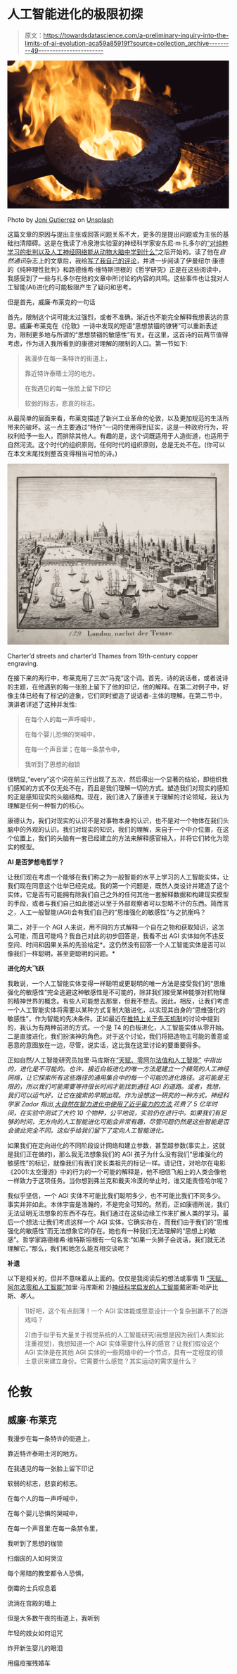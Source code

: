 # 人工智能进化的极限初探

> 原文：<https://towardsdatascience.com/a-preliminary-inquiry-into-the-limits-of-ai-evolution-aca59a85919f?source=collection_archive---------49----------------------->

![](img/617ca72fad5d9011556558198210f981.png)

Photo by [Joni Gutierrez](https://unsplash.com/@jonigutierrez?utm_source=unsplash&utm_medium=referral&utm_content=creditCopyText) on [Unsplash](https://unsplash.com/s/photos/forge?utm_source=unsplash&utm_medium=referral&utm_content=creditCopyText)

这篇文章的原因与提出主张或回答问题关系不大，更多的是提出问题或为主张的基础扫清障碍。这是在我读了冷泉港实验室的神经科学家安东尼·m·扎多尔的[“对纯粹学习的批判以及人工神经网络能从动物大脑中学到什么”](https://www.nature.com/articles/s41467-019-11786-6)之后开始的。读了他在*自然通讯*杂志上的文章后，我给[写了我自己的评论](https://medium.com/swlh/ai-fledgling-barn-owls-vs-general-purpose-learning-algorithms-e6b3300d319d)，并进一步阅读了伊曼纽尔·康德的《纯粹理性批判》和路德维希·维特斯坦根的《哲学研究》正是在这些阅读中，我感受到了一些与扎多尔在他的文章中所讨论的内容的共鸣。这些事件也让我对人工智能(AI)进化的可能极限产生了疑问和思考。

但是首先，威廉·布莱克的一句话

首先，限制这个词可能太过强烈，或者不准确。渐近也不能完全解释我想表达的意思。威廉·布莱克在《伦敦》一诗中发现的短语“思想禁锢的镣铐”可以重新表述为，限制更多地与所谓的“思想禁锢的敏感性”有关。在这里，这首诗的前两节值得考虑，作为进入我所看到的康德对理解的限制的入口。第一节如下:

> 我漫步在每一条特许的街道上，
> 
> 靠近特许泰晤士河的地方。
> 
> 在我遇见的每一张脸上留下印记
> 
> 软弱的标志，悲哀的标志。

从最简单的层面来看，布莱克描述了新兴工业革命的伦敦，以及更加规范的生活所带来的破坏。这一点主要通过“特许”一词的使用得到证实，这是一种政府行为，将权利给予一些人，而排除其他人。有趣的是，这个词既适用于人造街道，也适用于自然河流。这个时代的组织原则，任何时代的组织原则，总是无处不在。(你可以在本文末尾找到整首变得相当可怕的诗。)

![](img/341aa1e390a61ca08dcb004ce853ae22.png)

Charter’d streets and charter’d Thames from 19th-century copper engraving.

在接下来的两行中，布莱克用了三次“马克”这个词。首先，诗的说话者，或者说诗的主题，在他遇到的每一张脸上留下了他的印记，他的解释。在第二对例子中，好像主体已经有了标记的迹象，它们同时塑造了说话者-主体的理解。在第二节中，演讲者详述了这种并发性:

> 在每个人的每一声呼喊中，
> 
> 在每个婴儿恐惧的哭喊中，
> 
> 在每一个声音里；在每一条禁令中，
> 
> 我听到了思想的枷锁

很明显,“every”这个词在前三行出现了五次，然后得出一个显著的结论，即组织我们感知的方式不仅无处不在，而且是我们理解一切的方式。塑造我们对现实的感知的正是感知现实的头脑结构。现在，我们进入了康德关于理解的讨论领域，我认为理解是任何一种智力的核心。

康德认为，我们对现实的认识不是对事物本身的认识，也不是对一个物体在我们头脑中的外观的认识。我们对现实的知识，我们的理解，来自于一个中介位置，在这个位置上，我们的头脑有一套已经建立的方法来解释感官输入，并将它们转化为现实的模型。

**AI 是否梦想电哲学？**

让我们现在考虑一个能够在我们称之为一般智能的水平上学习的人工智能实体，让我们现在同意这个壮举已经完成。我的第一个问题是，既然人类设计并建造了这个实体，它是否有可能拥有除我们自己之外的任何其他一套解释数据和构建现实模型的手段，或者与我们自己如此接近以至于外部观察者可以忽略不计的东西。简而言之，人工一般智能(AGI)会有我们自己的“思维强化的敏感性”与之抗衡吗？

第二，对于一个 AGI 人来说，用不同的方式解释一个自在之物和获取知识，这怎么可能，而且可能吗？我自己对此的初步回答是，我看不出 AGI 实体如何不违反空间、时间和因果关系的先验给定*。这仍然没有回答一个人工智能实体是否可以像我们一样聪明，甚至更聪明的问题。*

**进化的大飞跃**

我敢说，一个人工智能实体变得一样聪明或更聪明的唯一方法是接受我们的“思维强化的敏感性”完全逃避这种敏感性是不可能的，除非我们接受某种能够对抗物理的精神世界的概念。有些人可能想去那里，但我不想去。因此，相反，让我们考虑一个人工智能实体将需要以某种方式复制大脑进化，以实现其自身的“思维强化的敏感性”，作为智能的先决条件。正如最近在[推特上关于先天机制](https://twitter.com/GaryMarcus/status/1193212202334871552)的讨论中提到的，我认为有两种前进的方式。一个是 T4 的白板进化，人工智能实体从零开始。二是直接进化，我们扮演神的角色。对于这个讨论，我们将把造物主可能的善意或恶意的意图放在一边，尽管，说实话，这比我在这里讨论的要重要得多。

正如自然/人工智能研究员加里·马库斯在[“天赋、零阿尔法值和人工智能”](https://arxiv.org/ftp/arxiv/papers/1801/1801.05667.pdf) *中指出的，进化是不可能的。也许，接近白板进化的唯一方法是建立一个精简的人工神经网络，让它探索所有这些路径的通用集合中的每一个可能的进化路径。这可能是无限的，所以我们可能需要等待很长时间才能找到通往 AGI 的道路。或者，我想，我们可以运气好，让它在搜索的早期出现。作为设想这一研究的一种方式，神经科学家 Zador 指出,[大自然在智力进化中使用了近乎蛮力的方法](https://twitter.com/TonyZador/status/1193239543597719553),花费了 5 亿年时间，在实验中测试了大约 10 个物种，公平地说，实验仍在进行中。如果我们有足够的时间，无方向的人工智能进化可能会非常有趣，尽管问题仍然是这些智能是否会彼此完全不同。这似乎给我们留下了定向人工智能进化。*

如果我们在定向进化的不同阶段设计网络和建立参数，甚至超参数(事实上，这就是我们正在做的)，那么我无法想象我们的 AGI 孩子为什么没有我们“思维强化的敏感性”的标记，就像我们有我们灵长类祖先的标记一样。请记住，对哈尔在电影《2001:太空漫游》中的行为的一个可能的解释是，他不相信飞船上的人类会像他一样致力于这项任务。当你想到弗兰克和戴夫冷漠的举止时，谁又能责怪哈尔呢？

我似乎坚信，一个 AGI 实体不可能比我们聪明多少，也不可能比我们不同多少。事实并非如此。本体宇宙是浩瀚的，不是完全可知的。然而，正如康德所说，我们无法证明无法想象的东西不存在。我们通过在这些边缘工作来扩展人类的学习。最后一个想法:让我们考虑这样一个 AGI 实体，它确实存在，而我们由于我们的“思维强化的敏感性”而无法想象它的存在。她也有一种我们无法理解的“思想上的敏感”。哲学家路德维希·维特斯坦根有一句名言:“如果一头狮子会说话，我们就无法理解它。”那么，我们和她怎么能互相交谈呢？

**补遗**

以下是相关的，但并不意味着从上面的。仅仅是我阅读后的想法或事情 1) [“天赋、阿尔法零和人工智能”](https://arxiv.org/ftp/arxiv/papers/1801/1801.05667.pdf)加里·马库斯和 2)[神经科学启发的人工智能](https://www.cell.com/neuron/fulltext/S0896-6273(17)30509-3)戴密斯·哈萨比斯、*等人*。

> 1)好吧，这个有点刻薄！一个 AGI 实体能或愿意设计一个复杂到赢不了的游戏吗？
> 
> 2)由于似乎有大量关于视觉系统的人工智能研究(我想是因为我们人类如此注重视觉)，我想知道一个 AGI 实体需要什么样的感官？让我们假设这个 AGI 实体是在其他 AGI 实体的一些网络中的一个节点，具有一定程度的领土意识来建立身份。它需要什么感觉？其实运动的需求是什么？

# **伦敦**

## 威廉·布莱克

我漫步在每一条特许的街道上，

靠近特许泰晤士河的地方。

在我遇见的每一张脸上留下印记

软弱的标志，悲哀的标志。

在每个人的每一声呼喊中，

在每个婴儿恐惧的哭喊中，

在每一个声音里:在每一条禁令里，

我听到了思想的枷锁

扫烟囱的人如何哭泣

每个黑暗的教堂都令人恐惧，

倒霉的士兵叹息着

流淌在宫殿的墙上

但是大多数午夜的街道上，我听到

年轻的妓女如何诅咒

炸开新生婴儿的眼泪

用瘟疫摧残婚车